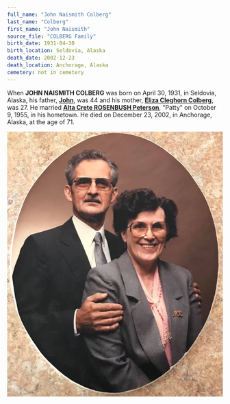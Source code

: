 ```yaml
---
full_name: "John Naismith Colberg"
last_name: "Colberg"
first_name: "John Naismith"
source_file: "COLBERG Family"
birth_date: 1931-04-30
birth_location: Seldovia, Alaska
death_date: 2002-12-23
death_location: Anchorage, Alaska
cemetery: not in cemetery
---
```


When **JOHN NAISMITH COLBERG** was born on April 30, 1931, in Seldovia,
Alaska, his father, [**John**](./Colberg_John.md), was 44 and his mother, [**Eliza Cleghorn Colberg**](./Colberg_Elizabeth_Cleghorn.md), was 27. He
married [**Alta Crete ROSENBUSH Peterson**](./Colberg_Alta_Rosenbush.md), "Patty" on October 9, 1955, in his hometown.  He died on December 23, 2002, in
Anchorage, Alaska, at the age of 71.

![](../assets/images/John%20N%20and%20Patty%20Alta%20Colbert%201986.jpg)
